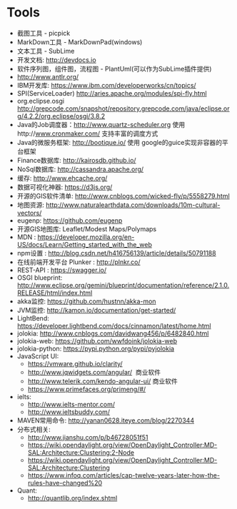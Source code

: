 # Tools

+ 截图工具 - picpick
+ MarkDown工具 - MarkDownPad(windows)
+ 文本工具 - SubLime
+ 开发文档: http://devdocs.io
+ 软件序列图，组件图，流程图 - PlantUml(可以作为SubLime插件提供)
+ http://www.antlr.org/
+ IBM开发库: https://www.ibm.com/developerworks/cn/topics/
+ SPI(ServiceLoader) http://aries.apache.org/modules/spi-fly.html
+ org.eclipse.osgi http://grepcode.com/snapshot/repository.grepcode.com/java/eclipse.org/4.2.2/org.eclipse/osgi/3.8.2
+ Java的Job调度器：http://www.quartz-scheduler.org 使用http://www.cronmaker.com/ 支持丰富的调度方式
+ Java的微服务框架: http://bootique.io/ 使用 google的guice实现非容器的平台框架
+ Finance数据库: http://kairosdb.github.io/
+ NoSql数据库: http://cassandra.apache.org/
+ 缓存: http://www.ehcache.org/
+ 数据可视化神器: https://d3js.org/
+ 开源的GIS软件清单: http://www.cnblogs.com/wicked-fly/p/5558279.html
+ 地图资源: http://www.naturalearthdata.com/downloads/10m-cultural-vectors/
+ eugenp: https://github.com/eugenp
+ 开源GIS地图库: Leaflet/Modest Maps/Polymaps 
+ MDN : https://developer.mozilla.org/en-US/docs/Learn/Getting_started_with_the_web
+ npm设置 : http://blog.csdn.net/h416756139/article/details/50791188
+ 在线前端开发平台 Plunker : http://plnkr.co/
+ REST-API : https://swagger.io/
+ OSGI blueprint: http://www.eclipse.org/gemini/blueprint/documentation/reference/2.1.0.RELEASE/html/index.html
+ akka监控: https://github.com/hustnn/akka-mon
+ JVM监控: http://kamon.io/documentation/get-started/
+ LightBend: https://developer.lightbend.com/docs/cinnamon/latest/home.html
+ jolokia: http://www.cnblogs.com/davidwang456/p/6482840.html
+ jolokia-web: https://github.com/wwfdoink/jolokia-web
+ jolokia-python: https://pypi.python.org/pypi/pyjolokia
+ JavaScript UI:
    - https://vmware.github.io/clarity/  
    - http://www.jqwidgets.com/angular/  商业软件  
    - http://www.telerik.com/kendo-angular-ui/ 商业软件  
    - https://www.primefaces.org/primeng/#/   
+ ielts: 
    - http://www.ielts-mentor.com/
    - http://www.ieltsbuddy.com/
+ MAVEN常用命令: http://yanan0628.iteye.com/blog/2270344
+ 分布式相关:
    - http://www.jianshu.com/p/b46728051f51
    - https://wiki.opendaylight.org/view/OpenDaylight_Controller:MD-SAL:Architecture:Clustering:2-Node
    - https://wiki.opendaylight.org/view/OpenDaylight_Controller:MD-SAL:Architecture:Clustering
    - https://www.infoq.com/articles/cap-twelve-years-later-how-the-rules-have-changed%20
+ Quant:
    - http://quantlib.org/index.shtml
